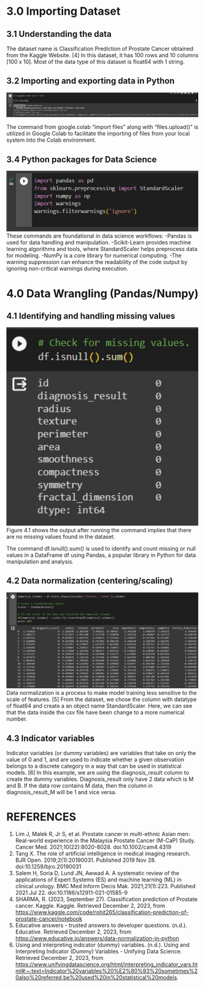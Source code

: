 # 3.0 Importing Dataset
## 3.1 Understanding the data 
The dataset name is Classification Prediction of Prostate Cancer obtained from the Kaggle Website. 
[4] In this dataset, it has 100 rows and 10 columns [100 x 10]. Most of the data type of this dataset is float64 with 1 string. 

## 3.2 Importing and exporting data in Python
<img src="https://github.com/NiesHW/SECB3203_P4B/blob/cc515a621a5a25f25655b5c10ed6f827bbabb9aa/Group_Project/Group_14/WhatsApp%20Image%202023-12-03%20at%2012.01.38%20AM%20(4).jpeg" alt="Flowchart of System" width="500">

The command from google.colab “import files” along with “files.upload()”  is utilized in Google Colab to facilitate the importing of files from your local system into the Colab environment.

## 3.4 Python packages for Data Science
<img src="https://github.com/NiesHW/SECB3203_P4B/blob/cc515a621a5a25f25655b5c10ed6f827bbabb9aa/Group_Project/Group_14/WhatsApp%20Image%202023-12-03%20at%2012.01.39%20AM.jpeg" alt="Flowchart of System" width="500">
These commands are foundational in data science workflows:
-Pandas is used for data handling and manipulation.
-Scikit-Learn provides machine learning algorithms and tools, where StandardScaler helps preprocess data for modeling.
-NumPy is a core library for numerical computing.
-The warning suppression can enhance the readability of the code output by ignoring non-critical warnings during execution.

# 4.0 Data Wrangling (Pandas/Numpy)
## 4.1 Identifying and handling missing values
<img src="https://github.com/NiesHW/SECB3203_P4B/blob/cc515a621a5a25f25655b5c10ed6f827bbabb9aa/Group_Project/Group_14/WhatsApp%20Image%202023-12-03%20at%2012.01.38%20AM.jpeg" alt="Flowchart of System" width="500">
Figure 4.1 shows the output after running the command implies that there are no missing values found in the dataset.

The command df.isnull().sum() is used to identify and count missing or null values in a DataFrame df using Pandas, a popular library in Python for data manipulation and analysis.

## 4.2 Data normalization (centering/scaling)
<img src="https://github.com/NiesHW/SECB3203_P4B/blob/cc515a621a5a25f25655b5c10ed6f827bbabb9aa/Group_Project/Group_14/WhatsApp%20Image%202023-12-03%20at%2012.01.38%20AM%20(5).jpeg" alt="Flowchart of System" width="500">
Data normalization is a process to make model training less sensitive to the scale of features. [5] From the dataset, we chose the column with datatype of float64 and create a an object name StandardScaler. Here, we can see that the data inside the csv file have been change to a more numerical number. 

## 4.3 Indicator variables

Indicator variables (or dummy variables) are variables that take on only the value of 0 and 1, and are used to indicate whether a given observation belongs to a discrete category in a way that can be used in statistical models. [6]  In this example, we are using the diagnosis_result column to create the dummy variables. Diagnosis_result only have 2 data which is M and B. If the data row contains M data, then the column in diagnosis_result_M will be 1 and vice versa. 

# REFERENCES
1. Lim J, Malek R, Jr S, et al. Prostate cancer in multi-ethnic Asian men: Real-world experience in the Malaysia Prostate Cancer (M-CaP) Study. Cancer Med. 2021;10(22):8020-8028. doi:10.1002/cam4.4319
2. Tang X. The role of artificial intelligence in medical imaging research. BJR Open. 2019;2(1):20190031. Published 2019 Nov 28. doi:10.1259/bjro.20190031
3. Salem H, Soria D, Lund JN, Awwad A. A systematic review of the applications of Expert Systems (ES) and machine learning (ML) in clinical urology. BMC Med Inform Decis Mak. 2021;21(1):223. Published 2021 Jul 22. doi:10.1186/s12911-021-01585-9
4. SHARMA, R. (2023, September 27). Classification prediction of Prostate cancer. Kaggle. Kaggle. Retrieved December 2, 2023, from https://www.kaggle.com/code/rohit265/classification-prediction-of-prostate-cancer/notebook 
5. Educative answers - trusted answers to developer questions. (n.d.). Educative. Retrieved December 2, 2023, from https://www.educative.io/answers/data-normalization-in-python 
6. Using and interpreting indicator (dummy) variables. (n.d.). Using and Interpreting Indicator (Dummy) Variables - Unifying Data Science. Retrieved December 2, 2023, from https://www.unifyingdatascience.org/html/interpreting_indicator_vars.html#:~:text=Indicator%20variables%20%E2%80%93%20sometimes%20also%20referred,be%20used%20in%20statistical%20models. 










